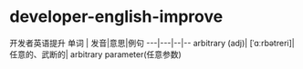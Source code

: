 # developer-english-improve
开发者英语提升
单词 | 发音|意思|例句 
---|---|--|--
arbitrary (adj)| [ˈɑːrbətreri]|任意的、武断的| arbitrary parameter(任意参数)


